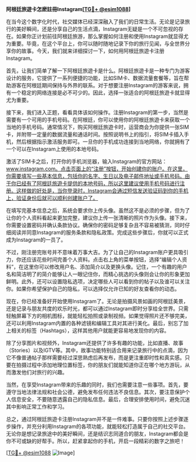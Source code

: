 **阿根廷旅遊卡怎麽註冊Instagram[[TG💪+ @esim1088](https://t.me/s/esim1088)]**

在当今这个数字化时代，社交媒体已经深深融入了我们的日常生活。无论是记录旅行的美好瞬间，还是分享自己的生活点滴，Instagram无疑是一个不可忽视的存在。如果你正计划前往阿根廷旅游，那么掌握如何注册和使用Instagram就显得尤为重要。毕竟，在这个平台上，你可以随时随地记录下你的旅行见闻，与全世界分享你的故事。今天，我们就来详细探讨一下，如何用阿根廷旅遊卡注册Instagram。

首先，让我们简单了解一下阿根廷旅遊卡是什么。阿根廷旅遊卡是一种专门为游客设计的服务，它提供了一系列便捷的功能，比如SIM卡、数据流量套餐等，旨在帮助游客在阿根廷期间保持与外界的联系。对于想要注册Instagram的游客来说，拥有一个稳定的网络连接是必不可少的。因此，选择一张适合的阿根廷旅遊卡就显得尤为重要。

接下来，我们进入正题，看看具体该如何操作。注册Instagram的第一步，当然是需要有一个可用的手机号码。在阿根廷，你可以使用你的阿根廷旅遊卡来获取一个当地的手机号码。通常情况下，购买阿根廷旅遊卡时，运营商会为你提供一张SIM卡，并附带一定量的数据流量和通话时间。按照说明书上的指引，将SIM卡插入手机，然后根据指示激活服务即可。一旦你的手机成功连接到当地网络，你就拥有了一个可以在Instagram上使用的本地号码。

激活了SIM卡之后，打开你的手机浏览器，输入Instagram的官方网站：www.instagram.com。点击页面上的“注册”按钮，开始创建你的账户。在这里，你需要填写一些基本信息，包括你的名字、生日以及电子邮件地址或手机号码。由于你已经有了阿根廷旅遊卡提供的本地号码，所以这里建议使用手机号码进行注册。这样做的好处是，当你登录时，Instagram会通过短信发送验证码到你的手机上，验证身份后就可以顺利创建账户了。

在填写完基本信息之后，系统会要求你上传头像。虽然这不是必须的步骤，但为了让你的个人资料看起来更加完整，建议你上传一张清晰的照片作为头像。接下来，你需要设置密码并确认条款协议。确保你的密码足够复杂且不容易被猜测，同时仔细阅读并同意Instagram的服务条款和隐私政策。完成这些步骤后，你就可以正式成为Instagram的一员了。

不过，刚注册完账号并不意味着万事大吉。为了让自己的Instagram账户更具吸引力，你还应该花些时间完善个人资料。点击右上角的菜单按钮，选择“编辑个人资料”，在这里你可以修改用户名、添加简介以及更换头像。记住，一个有趣的用户名和简洁明了的简介能够让人一眼记住你，而精心挑选的头像则会让你的形象更加鲜明。此外，还可以设置隐私选项，决定哪些人可以看到你的帖子以及谁可以关注你。如果你希望保护自己的隐私，可以选择仅允许已知的好友查看你的动态。

现在，你已经准备好开始使用Instagram了。无论是拍摄风景如画的阿根廷美景，还是记录与朋友共度的欢乐时光，都可以通过Instagram即时分享给全世界。只需轻触屏幕下方的相机图标，就能轻松拍照或录制视频。如果觉得照片还不够完美，还可以利用Instagram内置的各种滤镜和编辑工具对其进行美化。最后，别忘了加上相关的标签（Hashtags），这样其他用户就能更容易地发现你的内容。

除了分享图片和视频外，Instagram还提供了许多有趣的功能，比如直播、故事（Stories）以及IGTV等。其中，故事功能特别适合用来记录旅行中的点滴，因为它不像普通帖子那样需要经过深思熟虑后再发布，而是更注重即时性和真实感。只要在拍摄过程中添加地理位置标签，你的朋友们就能知道你正在哪个地方游玩，从而激发他们对旅行的兴趣。

当然，在享受Instagram带来的乐趣的同时，我们也需要注意一些事项。首先，要遵守当地法律法规和社会公德，避免发布任何违法不良信息。其次，要注意保护个人信息安全，不要随意透露自己的隐私信息。最后，合理安排使用时间，避免沉迷其中影响正常工作和学习。

总之，通过阿根廷旅遊卡注册Instagram并不是一件难事。只要你按照上述步骤逐步操作，并充分利用Instagram的各项功能，就能轻松打造属于自己的社交平台。无论你是想记录旅途中的美好瞬间，还是结识志同道合的朋友，Instagram都会是你不可或缺的好帮手。所以，赶紧拿起你的手机，开启一段精彩的数字之旅吧！

[[TG💪+ @esim1088](https://t.me/s/esim1088) ![Image](https://i.postimg.cc/4NQfJmqS/Snipaste-2025-05-13-00-14-12.png)]